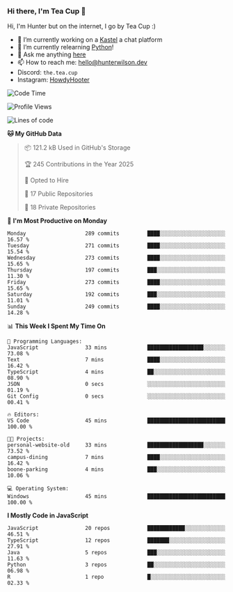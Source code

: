 ### Hi there, I'm Tea Cup 👋 

Hi, I'm Hunter but on the internet, I go by Tea Cup :)

- 🔭 I’m currently working on a [Kastel](https://github.com/KastelApp) a chat platform
- 🌱 I’m currently relearning [Python](https://github.com/TheTeaCup/CIS-3680)!
- 💬 Ask me anything [here](https://github.com/TheTeaCup/TheTeaCup/issues)
- 📫 How to reach me: [hello@hunterwilson.dev](mailto:hello@hunterwilson.dev)
- Discord: `the.tea.cup`
- Instagram: [HowdyHooter](https://instagram.com/HowdyHooter)

<!--START_SECTION:waka-->
![Code Time](http://img.shields.io/badge/Code%20Time-634%20hrs%2031%20mins-blue)

![Profile Views](http://img.shields.io/badge/Profile%20Views-0-blue)

![Lines of code](https://img.shields.io/badge/From%20Hello%20World%20I%27ve%20Written-839.9%20thousand%20lines%20of%20code-blue)

**🐱 My GitHub Data** 

> 📦 121.2 kB Used in GitHub's Storage 
 > 
> 🏆 245 Contributions in the Year 2025
 > 
> 💼 Opted to Hire
 > 
> 📜 17 Public Repositories 
 > 
> 🔑 18 Private Repositories 
 > 
📅 **I'm Most Productive on Monday** 

```text
Monday                   289 commits         ████░░░░░░░░░░░░░░░░░░░░░   16.57 % 
Tuesday                  271 commits         ████░░░░░░░░░░░░░░░░░░░░░   15.54 % 
Wednesday                273 commits         ████░░░░░░░░░░░░░░░░░░░░░   15.65 % 
Thursday                 197 commits         ███░░░░░░░░░░░░░░░░░░░░░░   11.30 % 
Friday                   273 commits         ████░░░░░░░░░░░░░░░░░░░░░   15.65 % 
Saturday                 192 commits         ███░░░░░░░░░░░░░░░░░░░░░░   11.01 % 
Sunday                   249 commits         ████░░░░░░░░░░░░░░░░░░░░░   14.28 % 
```


📊 **This Week I Spent My Time On** 

```text
💬 Programming Languages: 
JavaScript               33 mins             ██████████████████░░░░░░░   73.08 % 
Text                     7 mins              ████░░░░░░░░░░░░░░░░░░░░░   16.42 % 
TypeScript               4 mins              ██░░░░░░░░░░░░░░░░░░░░░░░   08.90 % 
JSON                     0 secs              ░░░░░░░░░░░░░░░░░░░░░░░░░   01.19 % 
Git Config               0 secs              ░░░░░░░░░░░░░░░░░░░░░░░░░   00.41 % 

🔥 Editors: 
VS Code                  45 mins             █████████████████████████   100.00 % 

🐱‍💻 Projects: 
personal-website-old     33 mins             ██████████████████░░░░░░░   73.52 % 
campus-dining            7 mins              ████░░░░░░░░░░░░░░░░░░░░░   16.42 % 
boone-parking            4 mins              ███░░░░░░░░░░░░░░░░░░░░░░   10.06 % 

💻 Operating System: 
Windows                  45 mins             █████████████████████████   100.00 % 
```

**I Mostly Code in JavaScript** 

```text
JavaScript               20 repos            ████████████░░░░░░░░░░░░░   46.51 % 
TypeScript               12 repos            ███████░░░░░░░░░░░░░░░░░░   27.91 % 
Java                     5 repos             ███░░░░░░░░░░░░░░░░░░░░░░   11.63 % 
Python                   3 repos             ██░░░░░░░░░░░░░░░░░░░░░░░   06.98 % 
R                        1 repo              █░░░░░░░░░░░░░░░░░░░░░░░░   02.33 % 
```




<!--END_SECTION:waka-->
